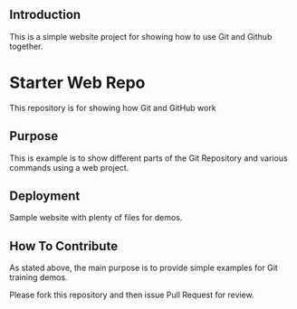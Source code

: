 ## Introduction
This is a simple website project for showing
how to use Git and Github together.
# Starter Web Repo

This repository is for showing how Git and GitHub work

## Purpose

This is example is to show different parts of the Git Repository
and various commands using a web project.

## Deployment

Sample website with plenty of files for demos.

## How To Contribute

As stated above, the main purpose is to provide simple examples
for Git training demos.

Please fork this repository and then issue Pull Request for
review. 